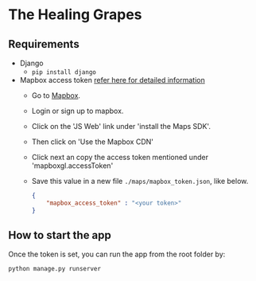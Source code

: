 # The Healing Grapes

## Requirements

- Django
  - `pip install django`
- Mapbox access token [refer here for detailed information](https://www.fullstackpython.com/blog/maps-django-web-applications-projects-mapbox.html)
  - Go to [Mapbox](mapbox.com).
  - Login or sign up to mapbox.
  - Click on the 'JS Web' link under 'install the Maps SDK'.
  - Then click on 'Use the Mapbox CDN'
  - Click next an copy the access token mentioned under 'mapboxgl.accessToken'
  - Save this value in a new file `./maps/mapbox_token.json`, like below.

    ```json
    {
        "mapbox_access_token" : "<your token>"
    }
    ```

## How to start the app

Once the token is set, you can run the app from the root folder by:

```sh
python manage.py runserver
```
